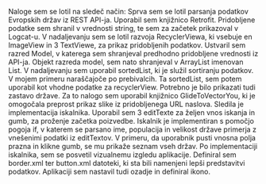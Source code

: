 
Naloge sem se lotil na sledeč način:
Sprva sem se lotil parsanja podatkov Evropskih držav iz REST API-ja. Uporabil sem knjižnico Retrofit. Pridobljene podatke sem shranil v vrednosti string,  te sem za začetek prikazoval v Logcat-u.
V nadaljevanju sem se lotil razvoja RecyclerViewa, ki vsebuje en ImageView in 3 TextViewe, za prikaz pridobljenih podatkov.
Ustvaril sem razred Model, v katerega sem shranjeval predhodno pridobljene vrednosti iz API-ja. Objekt razreda model, sem nato shranjeval v ArrayList imenovan List. V nadaljevanju sem uporabil sortedList, ki je služil sortiranju podatkov. V mojem primeru naraščajoče po prebivalcih. Ta sortedList, sem potem uporabil kot vhodne podatke za recyclerView.
Potrebno je bilo prikazati tudi zastavo države. Za to nalogo sem uporabil knjižnico GlideToVectorYou, ki je omogočala preprost prikaz slike iz pridobljenega URL naslova.
Sledila je implementacija iskalnika. Uporabil sem 3 editTexte za željen vnos iskanja in gumb, za proženje začetka poizvedbe. Iskalnik je implementiran s pomočjo pogoja if, v katerem se parsano ime, populacija in velikost države primerja z vnešenimi podatki iz editTextov. V primeru, da uporabnik pusti vnosna polja prazna in klikne gumb, se mu prikaže seznam vseh držav.
Po implementaciji iskalnika, sem se posvetil vizualnemu izgledu aplikacije. Definiral sem border.xml ter button.xml datoteki, ki sta bili namenjeni lepši predstavitvi podatkov. Aplikaciji sem nastavil tudi ozadje in definiral ikono.






